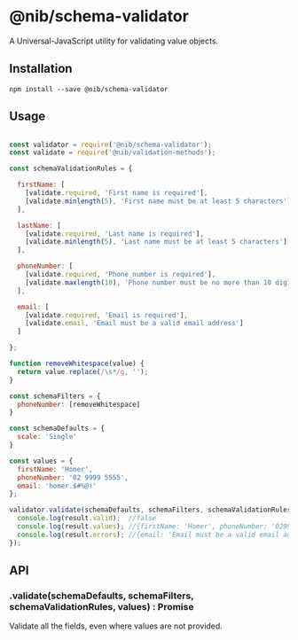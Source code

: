 # @nib/schema-validator

A Universal-JavaScript utility for validating value objects.

## Installation

    npm install --save @nib/schema-validator

## Usage

```javascript

const validator = require('@nib/schema-validator');
const validate = require('@nib/validation-methods');

const schemaValidationRules = {

  firstName: [
    [validate.required, 'First name is required'],
    [validate.minlength(5), 'First name must be at least 5 characters']
  ],

  lastName: [
    [validate.required, 'Last name is required'],
    [validate.minlength(5), 'Last name must be at least 5 characters']
  ],

  phoneNumber: [
    [validate.required, 'Phone number is required'],
    [validate.maxlength(10), 'Phone number must be no more than 10 digits']
  ],

  email: [
    [validate.required, 'Email is required'],
    [validate.email, 'Email must be a valid email address']
  ]

};

function removeWhitespace(value) {
  return value.replace(/\s*/g, '');
}

const schemaFilters = {
  phoneNumber: [removeWhitespace]
}

const schemaDefaults = {
  scale: 'Single'
}

const values = {
  firstName: 'Homer',
  phoneNumber: '02 9999 5555',
  email: 'homer.$#%@!'
};

validator.validate(schemaDefaults, schemaFilters, schemaValidationRules, values).then(result => {
  console.log(result.valid);  //false
  console.log(result.values); //{firstName: 'Homer', phoneNumber: '0299995555'}
  console.log(result.errors); //{email: 'Email must be a valid email address'}
});

```

## API

### .validate(schemaDefaults, schemaFilters, schemaValidationRules, values) : Promise

Validate all the fields, even where values are not provided.

